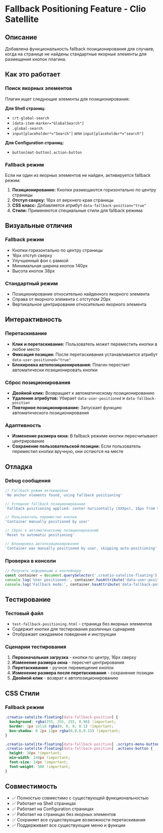 # Fallback Positioning Feature - Clio Satellite

## Описание

Добавлена функциональность fallback позиционирования для случаев, когда на странице не найдены стандартные якорные элементы для размещения кнопок плагина.

## Как это работает

### Поиск якорных элементов

Плагин ищет следующие элементы для позиционирования:

**Для Shell страниц:**
- `crt-global-search`
- `[data-item-marker="GlobalSearch"]`
- `.global-search`
- `input[placeholder*="Search"]` или `input[placeholder*="search"]`

**Для Configuration страниц:**
- `button[mat-button].action-button`

### Fallback режим

Если ни один из якорных элементов не найден, активируется fallback режим:

1. **Позиционирование:** Кнопки размещаются горизонтально по центру страницы
2. **Отступ сверху:** 16px от верхнего края страницы
3. **CSS класс:** Добавляется атрибут `data-fallback-position="true"`
4. **Стили:** Применяются специальные стили для fallback режима

## Визуальные отличия

### Fallback режим
- Кнопки горизонтально по центру страницы
- 16px отступ сверху
- Улучшенный фон с рамкой
- Минимальная ширина кнопок 140px
- Высота кнопок 38px

### Стандартный режим
- Позиционирование относительно найденного якорного элемента
- Справа от якорного элемента с отступом 20px
- Вертикальное центрирование относительно якорного элемента

## Интерактивность

### Перетаскивание
- **Клик и перетаскивание:** Пользователь может переместить кнопки в любое место
- **Фиксация позиции:** После перетаскивания устанавливается атрибут `data-user-positioned="true"`
- **Блокировка автопозиционирования:** Плагин перестает автоматически позиционировать кнопки

### Сброс позиционирования
- **Двойной клик:** Возвращает к автоматическому позиционированию
- **Удаление атрибутов:** Убирает `data-user-positioned` и `data-fallback-position`
- **Повторное позиционирование:** Запускает функцию автоматического позиционирования

### Адаптивность
- **Изменение размера окна:** В fallback режиме кнопки пересчитывают центрирование
- **Сохранение пользовательской позиции:** Если пользователь переместил кнопки вручную, они остаются на месте

## Отладка

### Debug сообщения
```javascript
// Fallback режим активирован
'No anchor elements found, using fallback positioning'

// Успешное fallback позиционирование
'Fallback positioning applied: center horizontally (XXXpx), 16px from top'

// Пользователь переместил кнопки
'Container manually positioned by user'

// Сброс к автоматическому позиционированию
'Reset to automatic positioning'

// Блокировка автопозиционирования
'Container was manually positioned by user, skipping auto-positioning'
```

### Проверка в консоли
```javascript
// Получить информацию о контейнере
const container = document.querySelector('.creatio-satelite-floating');
console.log('User positioned:', container.hasAttribute('data-user-positioned'));
console.log('Fallback mode:', container.hasAttribute('data-fallback-position'));
```

## Тестирование

### Тестовый файл
- `test-fallback-positioning.html` - страница без якорных элементов
- Содержит кнопки для тестирования различных сценариев
- Отображает ожидаемое поведение и инструкции

### Сценарии тестирования
1. **Первоначальная загрузка** - кнопки по центру, 16px сверху
2. **Изменение размера окна** - пересчет центрирования
3. **Перетаскивание** - ручное перемещение кнопок
4. **Изменение размера после перетаскивания** - сохранение позиции
5. **Двойной клик** - возврат к автопозиционированию

## CSS Стили

### Fallback режим
```css
.creatio-satelite-floating[data-fallback-position] {
  background: rgba(255, 255, 255, 0.98) !important;
  border: 1px solid rgba(0, 0, 0, 0.1) !important;
  box-shadow: 0 2px 12px rgba(0,0,0,0.15) !important;
}

.creatio-satelite-floating[data-fallback-position] .scripts-menu-button,
.creatio-satelite-floating[data-fallback-position] .actions-button {
  height: 38px !important;
  min-width: 140px !important;
  font-size: 14px !important;
  font-weight: 500 !important;
}
```

## Совместимость

- ✅ Полностью совместимо с существующей функциональностью
- ✅ Работает на Shell страницах
- ✅ Работает на Configuration страницах  
- ✅ Работает на страницах без якорных элементов
- ✅ Сохраняет все существующие возможности перетаскивания
- ✅ Поддерживает все существующие меню и функции
